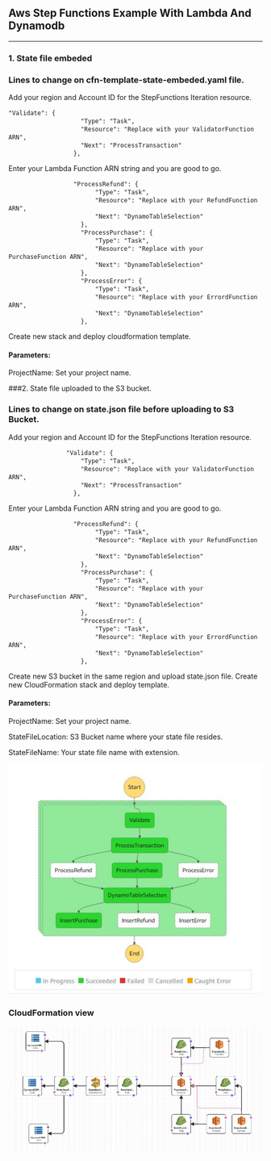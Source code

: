 ## **Aws Step Functions Example With Lambda And Dynamodb**

------------

### 1. State file embeded

### Lines to change on cfn-template-state-embeded.yaml file.
Add your region and Account ID for the StepFunctions Iteration resource.

    "Validate": {
                        "Type": "Task",
                        "Resource": "Replace with your ValidatorFunction ARN",
                        "Next": "ProcessTransaction"
                      },

Enter your Lambda Function ARN string and you are good to go.

                      "ProcessRefund": {
                            "Type": "Task",
                            "Resource": "Replace with your RefundFunction ARN",
                            "Next": "DynamoTableSelection"
                        },
                        "ProcessPurchase": {
                            "Type": "Task",
                            "Resource": "Replace with your PurchaseFunction ARN",
                            "Next": "DynamoTableSelection"
                        },
                        "ProcessError": {
                            "Type": "Task",
                            "Resource": "Replace with your ErrordFunction ARN",
                            "Next": "DynamoTableSelection"
                        },

Create new stack and deploy cloudformation template.
#### Parameters:
ProjectName: Set your project name.

###2. State file uploaded to the S3 bucket.
### Lines to change on state.json file before uploading to S3 Bucket.
Add your region and Account ID for the StepFunctions Iteration resource.

                    "Validate": {
                        "Type": "Task",
                        "Resource": "Replace with your ValidatorFunction ARN",
                        "Next": "ProcessTransaction"
                      },

Enter your Lambda Function ARN string and you are good to go.

                      "ProcessRefund": {
                            "Type": "Task",
                            "Resource": "Replace with your RefundFunction ARN",
                            "Next": "DynamoTableSelection"
                        },
                        "ProcessPurchase": {
                            "Type": "Task",
                            "Resource": "Replace with your PurchaseFunction ARN",
                            "Next": "DynamoTableSelection"
                        },
                        "ProcessError": {
                            "Type": "Task",
                            "Resource": "Replace with your ErrordFunction ARN",
                            "Next": "DynamoTableSelection"
                        },

Create new S3 bucket in the same region and upload state.json file.
Create new CloudFormation stack and deploy template.
#### Parameters:
ProjectName: Set your project name.

StateFileLocation: S3 Bucket name where your state file resides.

StateFileName: Your state file name with extension.


![](images/State.JPG)

### CloudFormation view

![](images/CF.JPG)

